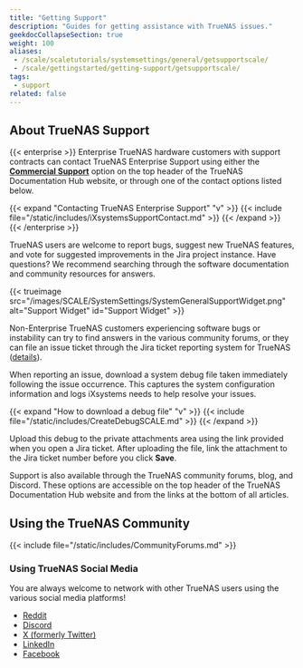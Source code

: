 ```yaml
---
title: "Getting Support"
description: "Guides for getting assistance with TrueNAS issues."
geekdocCollapseSection: true
weight: 100
aliases:
 - /scale/scaletutorials/systemsettings/general/getsupportscale/
 - /scale/gettingstarted/getting-support/getsupportscale/
tags:
 - support
related: false
---
```


## About TrueNAS Support

{{< enterprise >}}
Enterprise TrueNAS hardware customers with support contracts can contact TrueNAS Enterprise Support using either the **[Commercial Support](https://www.truenas.com/commercial-support/)** option on the top header of the TrueNAS Documentation Hub website, or through one of the contact options listed below.

{{< expand "Contacting TrueNAS Enterprise Support" "v" >}}
{{< include file="/static/includes/iXsystemsSupportContact.md" >}}
{{< /expand >}}
{{< /enterprise >}}

TrueNAS users are welcome to report bugs, suggest new TrueNAS features, and vote for suggested improvements in the Jira project instance.
Have questions? We recommend searching through the software documentation and community resources for answers.

{{< trueimage src="/images/SCALE/SystemSettings/SystemGeneralSupportWidget.png" alt="Support Widget" id="Support Widget" >}}

Non-Enterprise TrueNAS customers experiencing software bugs or instability can try to find answers in the various community forums, or they can file an issue ticket through the Jira ticket reporting system for TrueNAS ([details](https://www.truenas.com/docs/contributing/issuereporting/jiraissuereporting/)).

When reporting an issue, download a system debug file taken immediately following the issue occurrence.
This captures the system configuration information and logs iXsystems needs to help resolve your issues.

{{< expand "How to download a debug file" "v" >}}
{{< include file="/static/includes/CreateDebugSCALE.md" >}}
{{< /expand >}}

Upload this debug to the private attachments area using the link provided when you open a Jira ticket.
After uploading the file, link the attachment to the Jira ticket number before you click **Save**.

Support is also available through the TrueNAS community forums, blog, and Discord.
These options are accessible on the top header of the TrueNAS Documentation Hub website and from the links at the bottom of all articles.

## Using the TrueNAS Community

{{< include file="/static/includes/CommunityForums.md" >}}

### Using TrueNAS Social Media

You are always welcome to network with other TrueNAS users using the various social media platforms!

* [Reddit](https://www.reddit.com/r/truenas/)
* [Discord](https://discord.com/invite/Q3St5fPETd)
* [X (formerly Twitter)](https://twitter.com/TrueNAS)
* [LinkedIn](https://www.linkedin.com/groups/3903140/)
* [Facebook](https://www.facebook.com/truenascommunity)

